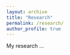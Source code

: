 ```yaml
---
layout: archive
title: "Research"
permalink: /research/
author_profile: true
---
```


My research ...
